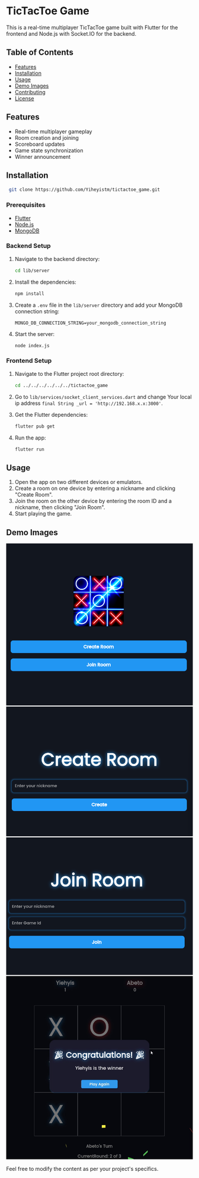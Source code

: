 # TicTacToe Game

This is a real-time multiplayer TicTacToe game built with Flutter for the frontend and Node.js with Socket.IO for the backend.

## Table of Contents

- [Features](#Features)
- [Installation](#installation)
- [Usage](#usage)
- [Demo Images](#demo-images)
- [Contributing](#contributing)
- [License](#license)

## Features

- Real-time multiplayer gameplay
- Room creation and joining
- Scoreboard updates
- Game state synchronization
- Winner announcement

## Installation
   ```sh
    git clone https://github.com/Yiheyistm/tictactoe_game.git
   ```

### Prerequisites

- [Flutter](https://flutter.dev/docs/get-started/install)
- [Node.js](https://nodejs.org/en/download/)
- [MongoDB](https://www.mongodb.com/try/download/community)

### Backend Setup

1. Navigate to the backend directory:

    ```sh
    cd lib/server
    ```

2. Install the dependencies:

    ```sh
    npm install
    ```

3. Create a `.env` file in the `lib/server` directory and add your MongoDB connection string:

    ```env
    MONGO_DB_CONNECTION_STRING=your_mongodb_connection_string
    ```

4. Start the server:

    ```sh
    node index.js
    ```

### Frontend Setup

1. Navigate to the Flutter project root directory:

    ```sh
    cd ../../../../../../tictactoe_game
    ```
2. Go to `lib/services/socket_client_services.dart` and change Your local ip address `final String _url = 'http://192.168.x.x:3000'`.

3. Get the Flutter dependencies:

    ```sh
    flutter pub get
    ```

4. Run the app:

    ```sh
    flutter run
    ```

## Usage

1. Open the app on two different devices or emulators.
2. Create a room on one device by entering a nickname and clicking "Create Room".
3. Join the room on the other device by entering the room ID and a nickname, then clicking "Join Room".
4. Start playing the game.

## Demo Images
![menu](demo_image/menu.png)
![Create Room](demo_image/create_room.png)
![Join Room](demo_image/join_game.png)
![Winner](demo_image/winner.png)

Feel free to modify the content as per your project's specifics.
